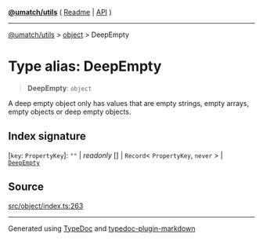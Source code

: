 [**@umatch/utils**](../../README.md) ( [Readme](../../README.md) \| [API](../../API.md) )

---

[@umatch/utils](../../API.md) > [object](../README.md) > DeepEmpty

# Type alias: DeepEmpty

> **DeepEmpty**: `object`

A deep empty object only has values that are empty strings, empty
arrays, empty objects or deep empty objects.

## Index signature

\[`key`: `PropertyKey`\]: `""` \| _readonly_ [] \| `Record`\< `PropertyKey`, `never` \> \| [`DeepEmpty`](type-alias.DeepEmpty.md)

## Source

[src/object/index.ts:263](https://github.com/umatch-oficial/utils/blob/51f6213/src/object/index.ts#L263)

---

Generated using [TypeDoc](https://typedoc.org/) and [typedoc-plugin-markdown](https://www.npmjs.com/package/typedoc-plugin-markdown)
